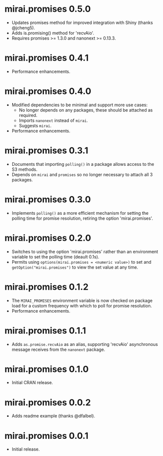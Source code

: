 # mirai.promises 0.5.0

* Updates promises method for improved integration with Shiny (thanks @jcheng5).
* Adds is.promising() method for 'recvAio'.
* Requires promises >= 1.3.0 and nanonext >= 0.13.3.

# mirai.promises 0.4.1

* Performance enhancements.

# mirai.promises 0.4.0

* Modified dependencies to be minimal and support more use cases:
  - No longer depends on any packages, these should be attached as required.
  - Imports `nanonext` instead of `mirai`.
  - Suggests `mirai`.
* Performance enhancements.

# mirai.promises 0.3.1

* Documents that importing `polling()` in a package allows access to the S3 methods.
* Depends on `mirai` and `promises` so no longer necessary to attach all 3 packages.

# mirai.promises 0.3.0

* Implements `polling()` as a more efficient mechanism for setting the polling time for promise resolution, retiring the option 'mirai.promises'.

# mirai.promises 0.2.0

* Switches to using the option 'mirai.promises' rather than an environment variable to set the polling time (deault 0.1s).
* Permits using `options(mirai.promises = <numeric value>)` to set and `getOption("mirai.promises")` to view the set value at any time.

# mirai.promises 0.1.2

* The `MIRAI_PROMISES` environment variable is now checked on package load for a custom frequency with which to poll for promise resolution.
* Performance enhancements.

# mirai.promises 0.1.1

* Adds `as.promise.recvAio` as an alias, supporting 'recvAio' asynchronous message receives from the `nanonext` package.

# mirai.promises 0.1.0

* Initial CRAN release.

# mirai.promises 0.0.2

* Adds readme example (thanks @dfalbel).

# mirai.promises 0.0.1

* Initial release.
